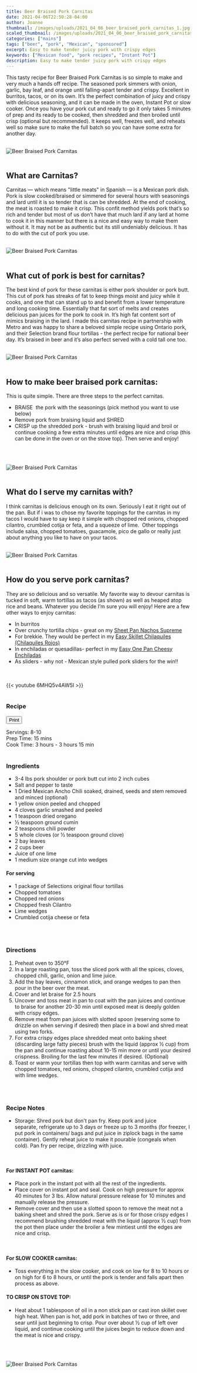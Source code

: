 ```yaml
---
title: Beer Braised Pork Carnitas
date: 2021-04-06T22:50:28-04:00
author: Joanne
thumbnail: /images/uploads/2021_04_06_beer_braised_pork_carnitas_1.jpg
scaled_thumbnail: /images/uploads/2021_04_06_beer_braised_pork_carnitas_0.jpg
categories: ["mains"]
tags: ["beer", "pork", "Mexican", "sponsored"]
excerpt: Easy to make tender juicy pork with crispy edges 
keywords: ["Mexican food", "pork recipes", "Instant Pot"]
description: Easy to make tender juicy pork with crispy edges
---
```

<span class="blog-text">

This tasty recipe for Beer Braised Pork Carnitas is so simple to make and very much a hands off recipe. The seasoned pork simmers with onion, garlic, bay leaf, and orange until falling-apart tender and crispy. Excellent in burritos, tacos, or on its own. It’s the perfect combination of juicy and crispy with delicious seasoning, and it can be made in the oven, Instant Pot or slow cooker. Once you have your pork cut and ready to go it only takes 5 minutes of prep and its ready to be cooked, then shredded and then broiled until crisp (optional but recommended). It keeps well, freezes well, and reheats well so make sure to make the full batch so you can have some extra for another day. 
</br>
</br>

![Beer Braised Pork Carnitas](/images/uploads/2021_04_06_beer_braised_pork_carnitas_2.jpg)
</br>
</br>

## What are Carnitas?
Carnitas — which means "little meats" in Spanish — is a Mexican pork dish. Pork is slow cooked/braised or simmered for several hours with seasonings and lard until it is so tender that is can be shredded. At the end of cooking, the meat is roasted to make it crisp. This confit method yields pork that’s so rich and tender but most of us don’t have that much lard if any lard at home to cook it in this manner but there is a nice and easy way to make them without it. It may not be as authentic but its still undeniably delicious. It has to do with the cut of pork you use. 
</br>
</br>

![Beer Braised Pork Carnitas](/images/uploads/2021_04_06_beer_braised_pork_carnitas_3.jpg)
</br>
</br>

## What cut of pork is best for carnitas? 
The best kind of pork for these carnitas is either pork shoulder or pork butt. This cut of pork has streaks of fat to keep things moist and juicy while it cooks, and one that can stand up to and benefit from a lower temperature and long cooking time. Essentially that fat sort of melts and creates delicious pan juices for the pork to cook in. It’s high fat content sort of mimics braising in the lard. I made this carnitas recipe in partnership with Metro and was happy to share a beloved simple recipe using Ontario pork, and their Selection brand flour tortillas - the perfect recipe for national beer day. It’s braised in beer and it’s also perfect served with a cold tall one too. 
</br>
</br>

![Beer Braised Pork Carnitas](/images/uploads/2021_04_06_beer_braised_pork_carnitas_4.jpg)
</br>
</br>

## How to make beer braised pork carnitas:
This is quite simple. There are three steps to the perfect carnitas. 
* BRAISE  the pork with the seasonings (pick method you want to use below) 
* Remove pork from braising liquid and SHRED
* CRISP up the shredded pork - brush with braising liquid and broil or continue cooking a few extra minutes until edges are nice and crisp (this can be done in the oven or on the stove top). Then serve and enjoy!
</br>
</br>

![Beer Braised Pork Carnitas](/images/uploads/2021_04_06_beer_braised_pork_carnitas_5.jpg)
</br>
</br>

## What do I serve my carnitas with?
I think carnitas is delicious enough on its own. Seriously I eat it right out of the pan. But if i was to chose my favorite toppings for the carnitas in my tacos I would have to say keep it simple with chopped red onions, chopped cilantro, crumbled cotija or feta, and a squeeze of lime.  Other toppings include salsa, chopped tomatoes, guacamole, pico de gallo or really just about anything you like to have on your tacos. 
</br>
</br>

![Beer Braised Pork Carnitas](/images/uploads/2021_04_06_beer_braised_pork_carnitas_6.jpg)
</br>
</br>

## How do you serve pork carnitas? 
They are so delicious and so versatile. My favorite way to devour carnitas is tucked in soft, warm tortillas as tacos (as shown) as well as heaped atop rice and beans. Whatever you decide I’m sure you will enjoy! Here are a few other ways to enjoy carnitas: 
* In burritos 
* Over crunchy tortilla chips - great on my <span class="highlight"><a href="https://www.oliveandmango.com/sheet-pan-nachos-supreme">Sheet Pan Nachos Supreme</a></span>
* For brekkie. They would be perfect in my <span class="highlight"><a href="https://www.oliveandmango.com/easy-skillet-chilaquiles-chilaquiles-rojos">Easy Skillet Chilaquiles (Chilaquiles Rojos)</a></span>
* In enchiladas or quesadillas- perfect in my <span class="highlight"><a href="https://www.oliveandmango.com/easy-one-pan-cheesy-enchiladas">Easy One Pan Cheesy Enchiladas</a></span>
* As sliders - why not - Mexican style pulled pork sliders for the win!!
</br>
</br>
{{< youtube 6MHQ5v4AW5I >}}
</br>
</br>
</span>

### Recipe
<div print_button><form>
<input type="button" value="Print" class="btn__print" onClick="window.print()">
</form></div>

<div>Servings: <span itemprop="recipeYield">8-10</div>
<div>Prep Time: <meta itemprop="prepTime" content="PT15M">15 mins</div>
<div>Cook Time: <meta itemprop="cookTime" content="PT3H">3 hours - 3 hours 15 min</div>
</br>

### Ingredients

* <span itemprop="recipeIngredient">3-4 lbs pork shoulder or pork butt cut into 2 inch cubes </span>
* <span itemprop="recipeIngredient">Salt and pepper to taste </span>
* <span itemprop="recipeIngredient">1 Dried Mexican Ancho Chili soaked, drained, seeds and stem removed and minced (optional) </span>
* <span itemprop="recipeIngredient">1 yellow onion peeled and chopped </span>
* <span itemprop="recipeIngredient">4 cloves garlic smashed and peeled </span>
* <span itemprop="recipeIngredient">1 teaspoon dried oregano </span>
* <span itemprop="recipeIngredient">&frac12; teaspoon ground cumin </span>
* <span itemprop="recipeIngredient">2 teaspoons chili powder </span>
* <span itemprop="recipeIngredient">5 whole cloves (or &frac12; teaspoon ground clove) </span>
* <span itemprop="recipeIngredient">2 bay leaves </span>
* <span itemprop="recipeIngredient">2 cups beer </span>
* <span itemprop="recipeIngredient">Juice of one lime </span>
* <span itemprop="recipeIngredient">1 medium size orange cut into wedges</span>

#### For serving
* <span itemprop="recipeIngredient">1 package of Selections original flour tortillas </span>
* <span itemprop="recipeIngredient">Chopped tomatoes </span>
* <span itemprop="recipeIngredient">Chopped red onions </span>
* <span itemprop="recipeIngredient">Chopped fresh Cilantro </span>
* <span itemprop="recipeIngredient">Lime wedges </span>
* <span itemprop="recipeIngredient">Crumbled cotija cheese or feta</span>
</br>
</br>

### Directions
1. Preheat oven to 350°F
1. In a large roasting pan, toss the sliced pork with all the spices, cloves, chopped chili, garlic, onion and lime juice.
1. Add the bay leaves, cinnamon stick, and orange wedges to pan then pour in the beer over the meat.
1. Cover and let braise for 2.5 hours
1. Uncover and toss meat in pan to coat with the pan juices and continue to braise for another 20-30 min until exposed meat is deeply golden with crispy edges.
1. Remove meat from pan juices with slotted spoon (reserving some to drizzle on when serving if desired) then place in a bowl and shred meat using two forks.
1. For extra crispy edges place shredded meat onto baking sheet (discarding large fatty pieces) brush with the liquid (approx &frac12; cup) from the pan and continue roasting about 10-15 min more or until your desired crispness. Broiling for the last few minutes if desired. (Optional)
1. Toast or warm your tortillas then top with warm carnitas and serve with chopped tomatoes, red onions, chopped cilantro, crumbled cotija and with lime wedges.
</br>
</br>

### Recipe Notes
* Storage: Shred pork but don't pan fry. Keep pork and juice separate, refrigerate up to 3 days or freeze up to 3 months (for freezer, I put pork in containers/ bags and put juice in ziplock bags in the same container). Gently reheat juice to make it pourable (congeals when cold). Pan fry per recipe, drizzling with juice.
</br>

#### For INSTANT POT carnitas:
* Place pork in the instant pot with all the rest of the ingredients. 
* Place cover on instant pot and seal. Cook on high pressure for approx 40 minutes for 3 lbs. Allow natural pressure release for 10 minutes and manually release the pressure. 
* Remove cover and then use a slotted spoon to remove the meat not a baking sheet and shred the pork. Serve as is or for those crispy edges I recommend brushing shredded meat with the liquid (approx &frac12; cup) from the pot then place under the broiler a few mintiest until the edges are nice and crisp.
</br>

#### For SLOW COOKER carnitas:
* Toss everything in the slow cooker, and cook on low for 8 to 10 hours or on high for 6 to 8 hours, or until the pork is tender and falls apart then process as above. 

#### TO CRISP ON STOVE TOP: 
* Heat about 1 tablespoon of oil in a non stick pan or cast iron skillet over high heat. When pan is hot, add pork in batches of two or three, and sear until just beginning to crisp. Pour over about &frac12; cup of left over liquid, and continue cooking until the juices begin to reduce down and the meat is nice and crispy. 
</br>
</br>

![Beer Braised Pork Carnitas](/images/uploads/2021_04_06_beer_braised_pork_carnitas_7.jpg)